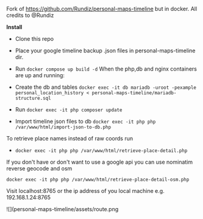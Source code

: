 Fork of https://github.com/Rundiz/personal-maps-timeline but in docker.
All credits to @Rundiz

**Install**                               
                                                                                                                                                     
- Clone this repo 

-  Place your google timeline backup .json files in personal-maps-timeline dir.

- Run `docker compose up build -d`                                                      When the php,db and nginx containers are up and running:
                                                             
- Create the db and tables `docker exec -it db mariadb -uroot -pexample  personal_location_history < personal-maps-timeline/mariadb-structure.sql`

- Run `docker exec -it php composer update`

- Import timeline json files to db `docker exec -it php php /var/www/html/import-json-to-db.php`

To retrieve place names instead of raw coords run
- `docker exec -it php php /var/www/html/retrieve-place-detail.php`

If you don't have or don't want to use a google api you can use nominatim reverse geocode and osm 

`docker exec -it php php /var/www/html/retrieve-place-detail-osm.php`

Visit localhost:8765 or the ip address of you local machine e.g. 192.168.1.24:8765

![](personal-maps-timeline/assets/route.png
